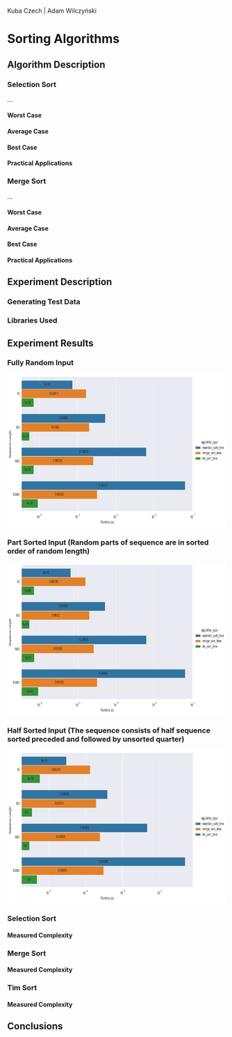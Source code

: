 Kuba Czech | Adam Wilczyński

# Sorting Algorithms

## Algorithm Description

### Selection Sort

...

#### Worst Case

#### Average Case

#### Best Case

#### Practical Applications

### Merge Sort

...

#### Worst Case

#### Average Case

#### Best Case

#### Practical Applications

## Experiment Description

### Generating Test Data

### Libraries Used

## Experiment Results

### Fully Random Input
<img src="experiment_visuals/fully_random.png" alt="Fully Random" height=350>

### Part Sorted Input (Random parts of sequence are in sorted order of random length)
<img src="experiment_visuals/part_sorted.png" alt="Part Sorted" height=350>

### Half Sorted Input (The sequence consists of half sequence sorted preceded and followed by unsorted quarter)
<img src="experiment_visuals/half_sorted.png" alt="Half Sorted" height=350>

### Selection Sort

#### Measured Complexity

### Merge Sort

#### Measured Complexity

### Tim Sort

#### Measured Complexity

## Conclusions

